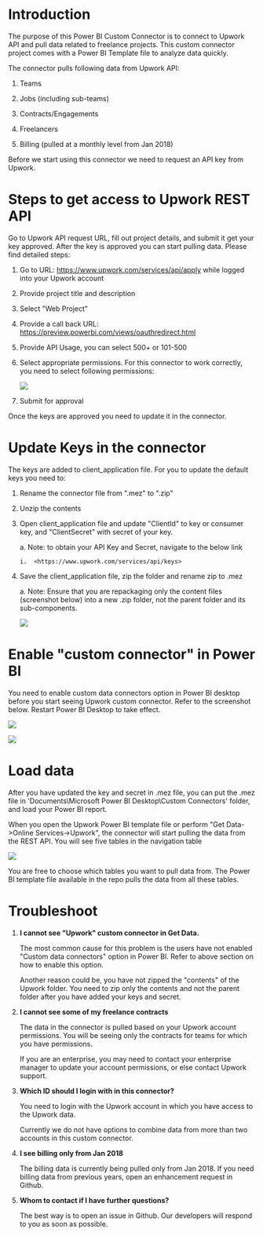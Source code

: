 Introduction
============

The purpose of this Power BI Custom Connector is to connect to Upwork API and
pull data related to freelance projects. This custom connector project comes with a Power
BI Template file to analyze data quickly.

The connector pulls following data from Upwork API:

1.  Teams

2.  Jobs (including sub-teams)

3.  Contracts/Engagements

4.  Freelancers

5.  Billing (pulled at a monthly level from Jan 2018)

Before we start using this connector we need to request an API key from
Upwork.

Steps to get access to Upwork REST API
======================================

Go to Upwork API request URL, fill out project details, and submit it
get your key approved. After the key is approved you can start pulling
data. Please find detailed steps:

1.  Go to URL: <https://www.upwork.com/services/api/apply> while logged
    into your Upwork account

2.  Provide project title and description

3.  Select "Web Project"

4.  Provide a call back URL:
    <https://preview.powerbi.com/views/oauthredirect.html>

5.  Provide API Usage, you can select 500+ or 101-500

6.  Select appropriate permissions. For this connector to work
    correctly, you need to select following permissions:

    ![](docs/img/permissions.png)

7.  Submit for approval

Once the keys are approved you need to update it in the connector.

Update Keys in the connector
==============================

The keys are added to client\_application file. For you to update the
default keys you need to:

1.  Rename the connector file from ".mez" to ".zip"

2.  Unzip the contents

3.  Open client\_application file and update "ClientId" to key or
    consumer key, and "ClientSecret" with secret of your key.

    a.  Note: to obtain your API Key and Secret, navigate to the below
        link

        i.  <https://www.upwork.com/services/api/keys>

4.  Save the client\_application file, zip the folder and rename zip to
    .mez

    a.  Note: Ensure that you are repackaging only the content files
        (screenshot below) into a new .zip folder, not the parent folder
        and its sub-components.

    ![](docs/img/zipcontents.png)
        
Enable "custom connector" in Power BI
=========================

You need to enable custom data connectors option in Power BI desktop before you start seeing Upwork custom connector. Refer to the screenshot below. Restart Power BI Desktop to take
effect. 

![](docs/img/options.png)

![](docs/img/enablecustomconnector.png)

Load data
=========

After you have updated the key and secret in .mez file, you can put the
.mez file in 'Documents\\Microsoft Power BI Desktop\\Custom Connectors'
folder, and load your Power BI report.

When you open the Upwork Power BI template file or perform "Get Data-\>Online
Services-\>Upwork", the connector will start pulling the data from the
REST API. You will see five tables in the navigation table

![](docs/img/navigationtable.png)

You are free to choose which tables you want to pull data from. The
Power BI template file available in the repo pulls the data from all
these tables. 


Troubleshoot
=========
1. **I cannot see "Upwork" custom connector in Get Data.**

    The most common cause for this problem is the users have not enabled "Custom data connectors" option in Power BI. Refer to above section on how to enable this option.
    
    Another reason could be, you have not zipped the "contents" of the Upwork folder. You need to zip only the contents and not the parent folder after you have added your keys and secret.

2. **I cannot see some of my freelance contracts**

    The data in the connector is pulled based on your Upwork account permissions. You will be seeing only the contracts for teams for which you have permissions.

    If you are an enterprise, you may need to contact your enterprise manager to update your account permissions, or else contact Upwork support.

3. **Which ID should I login with in this connector?**

    You need to login with the Upwork account in which you have access to the Upwork data. 

    Currently we do not have options to combine data from more than two accounts in this custom connector.

4. **I see billing only from Jan 2018**

    The billing data is currently being pulled only from Jan 2018. If you need billing data from previous years, open an enhancement request in Github. 

5. **Whom to contact if I have further questions?**

    The best way is to open an issue in Github. Our developers will respond to you as soon as possible.